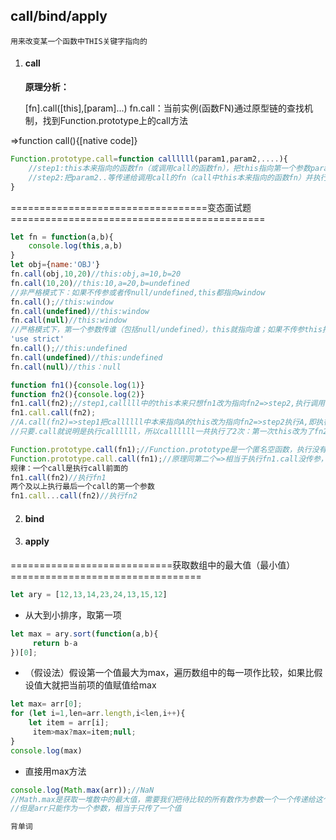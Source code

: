 ## call/bind/apply

```
用来改变某一个函数中THIS关键字指向的
```

1. #### call

   **原理分析：**

   [fn].call([this],[param]...)
   fn.call：当前实例(函数FN)通过原型链的查找机制，找到Function.prototype上的call方法

=>function call(){[native code]}

```javascript
Function.prototype.call=function callllll(param1,param2,....){
    //step1:this本来指向的函数fn（或调用call的函数fn），把this指向第一个参数param1
    //step2:把param2..等传递给调用call的fn（call中this本来指向的函数fn）并执行fn
}
```

==================================变态面试题============================================

```javascript
let fn = function(a,b){
    console.log(this,a,b)
}
let obj={name:'OBJ'}
fn.call(obj,10,20)//this:obj,a=10,b=20
fn.call(10,20)//this:10,a=20,b=undefined
//非严格模式下：如果不传参或者传null/undefined,this都指向window
fn.call();//this:window
fn.call(undefined)//this:window
fn.call(null)//this:window
//严格模式下，第一个参数传谁（包括null/undefined），this就指向谁；如果不传参this指向undefined
'use strict'
fn.call();//this:undefined
fn.call(undefined)//this:undefined
fn.call(null)//this：null
```



```javascript
function fn1(){console.log(1)}
function fn2(){console.log(2)}
fn1.call(fn2);//step1,calllll中的this本来只想fn1改为指向fn2=>step2,执行调用call的fn1=>输出1
fn1.call.call(fn2);
//A.call(fn2)=>step1把callllll中本来指向A的this改为指向fn2=>step2执行A,即执行fn1.call也是执行callllll，此时callllll中的this本来指向fn2，相当于执行了fn2.call=>由于没传参相当于执行了fn2.call(undefined)=>直接step2执行fn2=>输出2
//只要.call就说明是执行callllll，所以callllll一共执行了2次：第一次this改为了fn2,第二次没传参this改为了undefined

Function.prototype.call(fn1);//Function.prototype是一个匿名空函数，执行没有任何输出
Function.prototype.call.call(fn1);//原理同第二个=>相当于执行fn1.call没传参，输出1
规律：一个call是执行call前面的
fn1.call(fn2)//执行fn1
两个及以上执行最后一个call的第一个参数
fn1.call...call(fn2)//执行fn2
```

2. #### bind

3. #### apply

============================获取数组中的最大值（最小值）=================================

```javascript
let ary = [12,13,14,23,24,13,15,12]
```

- 从大到小排序，取第一项

```javascript
let max = ary.sort(function(a,b){
     return b-a 
})[0];
```

- （假设法）假设第一个值最大为max，遍历数组中的每一项作比较，如果比假设值大就把当前项的值赋值给max

```javascript
let max= arr[0];
for (let i=1,len=arr.length,i<len,i++){
    let item = arr[i];
     item>max?max=item;null;
}
console.log(max)
```

- 直接用max方法

```javascript
console.log(Math.max(arr));//NaN
//Math.max是获取一堆数中的最大值，需要我们把待比较的所有数作为参数一个一个传递给这个方法
//但是arr只能作为一个参数，相当于只传了一个值

背单词
```

